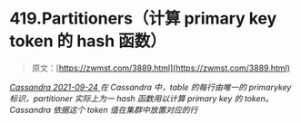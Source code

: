 <!--yml
category: 未分类
date: 0001-01-01 00:00:00
-->

# 419.Partitioners（计算 primary key token 的 hash 函数）

> 原文：[https://zwmst.com/3889.html](https://zwmst.com/3889.html)

   [ *Cassandra* ](https://zwmst.com/cassandra)*[ <time datetime="2021-09-24T14:29:31+08:00"> 2021-09-24 </time> ](https://zwmst.com/3889.html)  在 Cassandra 中，table 的每行由唯一的 primarykey 标识，partitioner 实际上为一 hash 函数用以计算 primary key 的 token。Cassandra 依据这个 token 值在集群中放置对应的行*
